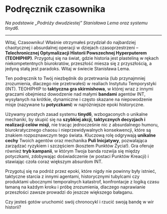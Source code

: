 # Podręcznik czasownika

*Na podstawie „Podróży dwudziestej” Stanisława Lema oraz systemu tinyd6.*

---

Witaj, Czasowniku! Właśnie otrzymałeś przydział do najbardziej chaotycznej i absurdalnej operacji w dziejach czasoprzestrzeni – **Telechronicznej Optymalizacji Historii Powszechnej Hyperputerem (TEOHIPHIP)**. Przygotuj się na świat, gdzie historia jest plasteliną w rękach niekompetentnych biurokratów, przeszłość miesza się z przyszłością, a jedyną stałą jest paradoks. Witaj w świecie Stanisława Lema.

Ten podręcznik to Twój niezbędnik do przetrwania (lub przynajmniej zrozumienia, dlaczego nie przetrwałeś) w realiach Instytutu Temporystyki (INT). TEOHIPHIP to **taktyczna gra skirmishowa**, w której wraz z innymi graczami obejmiesz dowodzenie nad małymi **bandami** agentów INT, wysyłanych na krótkie, dynamiczne i często skazane na niepowodzenie misje (nazywane tu **potyczkami**) w najróżniejsze epoki historyczne.

Używamy prostych zasad systemu **tinyd6**, wzbogaconych o unikalne mechaniki, by skupić się na **szybkiej akcji, taktycznych decyzjach i realizacji celów misji**, nie tracąc jednocześnie nic z absurdalnego humoru, biurokratycznego chaosu i nieprzewidywalnych konsekwencji, które są znakiem rozpoznawczym tego świata. Kluczową rolę odgrywają **unikalne cechy** Twoich agentów oraz mechanika **Puli Inicjatywy**, pozwalająca zarządzać ryzykiem i szczęściem (kosztem Punktów Życia!). Gra oferuje również **tryb kampanii**, w którym Twoja banda rozwija się między potyczkami, zdobywając doświadczenie (w postaci Punktów Kreacji) i stawiając czoła coraz większym absurdom INT.

Przygotuj się na podróż przez epoki, które nigdy nie powinny były istnieć, taktyczne starcia z innymi agentami, historycznymi tubylcami czy produktami ubocznymi temporalnych katastrof, konfrontacje z logiką czasu łamaną na każdym kroku i próbę zrozumienia, dlaczego naprawianie przeszłości zawsze prowadzi do jeszcze większego bałaganu.

Czy jesteś gotów uruchomić swój chronocykl i rzucić swoją bandę w wir historii?
